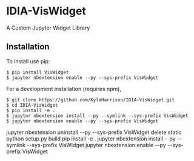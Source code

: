 IDIA-VisWidget
===============================

A Custom Jupyter Widget Library

Installation
------------

To install use pip:

    $ pip install VisWidget
    $ jupyter nbextension enable --py --sys-prefix VisWidget


For a development installation (requires npm),

    $ git clone https://github.com/KyleHarrison/IDIA-VisWidget.git
    $ cd IDIA-VisWidget
    $ pip install -e .
    $ jupyter nbextension install --py --symlink --sys-prefix VisWidget
    $ jupyter nbextension enable --py --sys-prefix VisWidget
	
jupyter nbextension uninstall --py --sys-prefix VisWidget
delete static
python setup.py build
pip install -e .
jupyter nbextension install --py --symlink --sys-prefix VisWidget
jupyter nbextension enable --py --sys-prefix VisWidget
